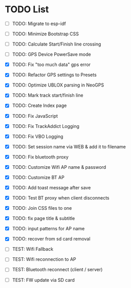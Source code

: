 # TODO List

- [ ] TODO: Migrate to esp-idf
- [ ] TODO: Minimize Bootstrap CSS
- [ ] TODO: Calculate Start/Finish line crossing
- [ ] TODO: GPS Device PowerSave mode
- [x] TODO: Fix "too much data" gps error
- [x] TODO: Refactor GPS settings to Presets
- [x] TODO: Optimize UBLOX parsing in NeoGPS
- [x] TODO: Mark track start/finish line
- [x] TODO: Create Index page
- [x] TODO: Fix JavaScript
- [x] TODO: Fix TrackAddict Logging
- [x] TODO: Fix VBO Logging
- [x] TODO: Set session name via WEB & add it to filename
- [x] TODO: Fix bluetooth proxy
- [x] TODO: Customize Wifi AP name & password
- [x] TODO: Customize BT AP
- [x] TODO: Add toast message after save
- [x] TODO: Test BT proxy when client disconnects
- [x] TODO: Join CSS files to one
- [x] TODO: fix page title & subtitle
- [x] TODO: input patterns for AP name
- [x] TODO: recover from sd card removal

- [ ] TEST: Wifi Fallback
- [ ] TEST: Wifi reconnection to AP
- [ ] TEST: Bluetooth reconnect (client / server)
- [ ] TEST: FW update via SD card
